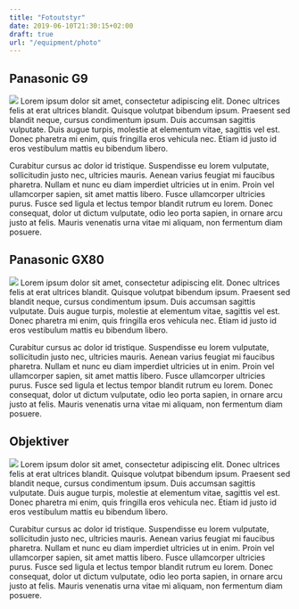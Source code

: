 ```yaml
---
title: "Fotoutstyr"
date: 2019-06-10T21:30:15+02:00
draft: true
url: "/equipment/photo"
---
```


## Panasonic G9
<img src="/img/g9.jpg" class="leftimg">
Lorem ipsum dolor sit amet, consectetur adipiscing elit. Donec ultrices felis at erat ultrices blandit. Quisque volutpat bibendum ipsum. Praesent sed blandit neque, cursus condimentum ipsum. Duis accumsan sagittis vulputate. Duis augue turpis, molestie at elementum vitae, sagittis vel est. Donec pharetra mi enim, quis fringilla eros vehicula nec. Etiam id justo id eros vestibulum mattis eu bibendum libero.

Curabitur cursus ac dolor id tristique. Suspendisse eu lorem vulputate, sollicitudin justo nec, ultricies mauris. Aenean varius feugiat mi faucibus pharetra. Nullam et nunc eu diam imperdiet ultricies ut in enim. Proin vel ullamcorper sapien, sit amet mattis libero. Fusce ullamcorper ultricies purus. Fusce sed ligula et lectus tempor blandit rutrum eu lorem. Donec consequat, dolor ut dictum vulputate, odio leo porta sapien, in ornare arcu justo at felis. Mauris venenatis urna vitae mi aliquam, non fermentum diam posuere.
## Panasonic GX80
<img src="/img/g9.jpg" class="leftimg">
Lorem ipsum dolor sit amet, consectetur adipiscing elit. Donec ultrices felis at erat ultrices blandit. Quisque volutpat bibendum ipsum. Praesent sed blandit neque, cursus condimentum ipsum. Duis accumsan sagittis vulputate. Duis augue turpis, molestie at elementum vitae, sagittis vel est. Donec pharetra mi enim, quis fringilla eros vehicula nec. Etiam id justo id eros vestibulum mattis eu bibendum libero.

Curabitur cursus ac dolor id tristique. Suspendisse eu lorem vulputate, sollicitudin justo nec, ultricies mauris. Aenean varius feugiat mi faucibus pharetra. Nullam et nunc eu diam imperdiet ultricies ut in enim. Proin vel ullamcorper sapien, sit amet mattis libero. Fusce ullamcorper ultricies purus. Fusce sed ligula et lectus tempor blandit rutrum eu lorem. Donec consequat, dolor ut dictum vulputate, odio leo porta sapien, in ornare arcu justo at felis. Mauris venenatis urna vitae mi aliquam, non fermentum diam posuere.

## Objektiver
<img src="/img/g9.jpg" class="leftimg">
Lorem ipsum dolor sit amet, consectetur adipiscing elit. Donec ultrices felis at erat ultrices blandit. Quisque volutpat bibendum ipsum. Praesent sed blandit neque, cursus condimentum ipsum. Duis accumsan sagittis vulputate. Duis augue turpis, molestie at elementum vitae, sagittis vel est. Donec pharetra mi enim, quis fringilla eros vehicula nec. Etiam id justo id eros vestibulum mattis eu bibendum libero.

Curabitur cursus ac dolor id tristique. Suspendisse eu lorem vulputate, sollicitudin justo nec, ultricies mauris. Aenean varius feugiat mi faucibus pharetra. Nullam et nunc eu diam imperdiet ultricies ut in enim. Proin vel ullamcorper sapien, sit amet mattis libero. Fusce ullamcorper ultricies purus. Fusce sed ligula et lectus tempor blandit rutrum eu lorem. Donec consequat, dolor ut dictum vulputate, odio leo porta sapien, in ornare arcu justo at felis. Mauris venenatis urna vitae mi aliquam, non fermentum diam posuere.
